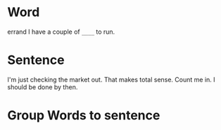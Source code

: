 # Word
errand
I have a couple of `____` to run.

# Sentence
I'm just checking the market out.
That makes total sense. Count me in.
I should be done by then.

# Group Words to sentence







